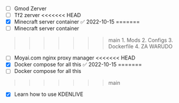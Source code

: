 
- [ ] Gmod Zerver
- [ ] Tf2 zerver
<<<<<<< HEAD
- [x] Minecraft server container ✅ 2022-10-15
=======
- [ ] Minecraft server container
>>>>>>> main
      1. Mods
      2. Configs
      3. Dockerfile
      4. ZA WARUDO
- [ ] Moyai.com nginx proxy manager
<<<<<<< HEAD
- [x] Docker compose for all this ✅ 2022-10-15
=======
- [ ] Docker compose for all this
>>>>>>> main
- [x] Learn how to use KDENLIVE